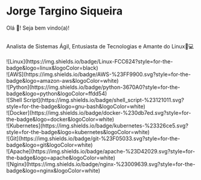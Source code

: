 # Jorge Targino Siqueira

Olá 👋!
Seja bem vindo(a)!<br />

<br />
Analista de Sistemas Ágil, Entusiasta de Tecnologias e Amante do Linux🐧💻<br />


<br />
![Linux](https://img.shields.io/badge/Linux-FCC624?style=for-the-badge&logo=linux&logoColor=black) <br />
![AWS](https://img.shields.io/badge/AWS-%23FF9900.svg?style=for-the-badge&logo=amazon-aws&logoColor=white) <br />
![Python](https://img.shields.io/badge/python-3670A0?style=for-the-badge&logo=python&logoColor=ffdd54) <br />
![Shell Script](https://img.shields.io/badge/shell_script-%23121011.svg?style=for-the-badge&logo=gnu-bash&logoColor=white) <br />
![Docker](https://img.shields.io/badge/docker-%230db7ed.svg?style=for-the-badge&logo=docker&logoColor=white) <br />
![Kubernetes](https://img.shields.io/badge/kubernetes-%23326ce5.svg?style=for-the-badge&logo=kubernetes&logoColor=white) <br />
![Git](https://img.shields.io/badge/git-%23F05033.svg?style=for-the-badge&logo=git&logoColor=white) <br />
![Apache](https://img.shields.io/badge/apache-%23D42029.svg?style=for-the-badge&logo=apache&logoColor=white) <br />
![Nginx](https://img.shields.io/badge/nginx-%23009639.svg?style=for-the-badge&logo=nginx&logoColor=white) <br />



<br />




